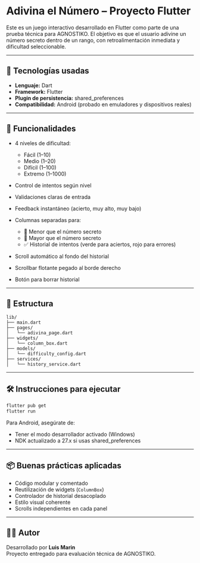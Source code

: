 
# Adivina el Número – Proyecto Flutter

Este es un juego interactivo desarrollado en Flutter como parte de una prueba técnica para AGNOSTIKO. El objetivo es que el usuario adivine un número secreto dentro de un rango, con retroalimentación inmediata y dificultad seleccionable.

---

## 🚀 Tecnologías usadas

- **Lenguaje:** Dart
- **Framework:** Flutter
- **Plugin de persistencia:** shared_preferences
- **Compatibilidad:** Android (probado en emuladores y dispositivos reales)

---

## 🧠 Funcionalidades

- 4 niveles de dificultad:
  - Fácil (1–10)
  - Medio (1–20)
  - Difícil (1–100)
  - Extremo (1–1000)

- Control de intentos según nivel
- Validaciones claras de entrada
- Feedback instantáneo (acierto, muy alto, muy bajo)
- Columnas separadas para:
  - 🔻 Menor que el número secreto
  - 🔺 Mayor que el número secreto
  - ✅ Historial de intentos (verde para aciertos, rojo para errores)

- Scroll automático al fondo del historial
- Scrollbar flotante pegado al borde derecho
- Botón para borrar historial

---

## 📁 Estructura

```
lib/
├── main.dart
├── pages/
│   └── adivina_page.dart
├── widgets/
│   └── column_box.dart
├── models/
│   └── difficulty_config.dart
├── services/
│   └── history_service.dart
```

---

## 🛠 Instrucciones para ejecutar

```bash
flutter pub get
flutter run
```

Para Android, asegúrate de:
- Tener el modo desarrollador activado (Windows)
- NDK actualizado a 27.x si usas shared_preferences

---

## 📦 Buenas prácticas aplicadas

- Código modular y comentado
- Reutilización de widgets (`ColumnBox`)
- Controlador de historial desacoplado
- Estilo visual coherente
- Scrolls independientes en cada panel

---

## 👨‍💻 Autor

Desarrollado por **Luis Marin**  
Proyecto entregado para evaluación técnica de AGNOSTIKO.

